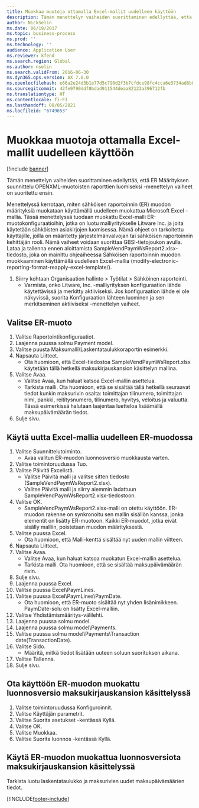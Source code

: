 ```yaml
---
title: Muokkaa muotoja ottamalla Excel-mallit uudelleen käyttöön
description: Tämän menettelyn vaiheiden suorittaminen edellyttää, että ER Määrityksen suunnittelu OPENXML-muotoisten raporttien luomiseksi -menettelyn vaiheet on suoritettu ensin.
author: NickSelin
ms.date: 06/19/2017
ms.topic: business-process
ms.prod: ''
ms.technology: ''
audience: Application User
ms.reviewer: kfend
ms.search.region: Global
ms.author: nselin
ms.search.validFrom: 2016-06-30
ms.dyn365.ops.version: AX 7.0.0
ms.openlocfilehash: e66a2e24d3b1e77d5c790d2f3b7cfdce98fc4cca6e3734ad8b87ac7714192853
ms.sourcegitcommit: 42fe9790ddf0bdad911544deaa82123a396712fb
ms.translationtype: HT
ms.contentlocale: fi-FI
ms.lasthandoff: 08/05/2021
ms.locfileid: "6749653"
---
```

# <a name="modify-formats-by-reapplying-excel-templates"></a>Muokkaa muotoja ottamalla Excel-mallit uudelleen käyttöön

[!include [banner](../../includes/banner.md)]

Tämän menettelyn vaiheiden suorittaminen edellyttää, että ER Määrityksen suunnittelu OPENXML-muotoisten raporttien luomiseksi -menettelyn vaiheet on suoritettu ensin.

Menettelyssä kerrotaan, miten sähköisen raportoinnin (ER) muodon määrityksiä muokataan käyttämällä uudelleen muokattua Microsoft Excel -mallia. Tässä menettelyssä tuodaan muokattu Excel-malli ER-muotokonfiguraatioihin, jotka on luotu malliyritykselle Litware Inc. ja joita käytetään sähköisten asiakirjojen luomisessa. Nämä ohjeet on tarkoitettu käyttäjille, joilla on määritetty järjestelmänvalvojan tai sähköisen raportoinnin kehittäjän rooli. Nämä vaiheet voidaan suorittaa GBSI-tietojoukon avulla. Lataa ja tallenna ennen aloittamista SampleVendPaymWsReport2.xlsx-tiedosto, joka on mainittu ohjeaiheessa Sähköisen raportoinnin muodon muokkaaminen käyttämällä uudelleen Excel-mallia (modify-electronic-reporting-format-reapply-excel-template/).

1. Siirry kohtaan Organisaation hallinto > Työtilat > Sähköinen raportointi.
    * Varmista, onko Litware, Inc. -malliyrityksen konfiguraation lähde käytettävissä ja merkitty aktiiviseksi. Jos konfiguraation lähde ei ole näkyvissä, suorita Konfiguraation lähteen luominen ja sen merkitseminen aktiiviseksi -menettelyn vaiheet.  

## <a name="select-the-er-format"></a>Valitse ER-muoto
1. Valitse Raportointikonfiguraatiot.
2. Laajenna puussa solmu Payment model.
3. Valitse puusta Maksumalli\Laskentataulukkoraportin esimerkki.
4. Napsauta Liitteet.
    * Ota huomioon, että Excel-tiedostoa SampleVendPaymWsReport.xlsx käytetään tällä hetkellä maksukirjauskansion käsittelyn mallina.   
5. Valitse Avaa.
    * Valitse Avaa, kun haluat katsoa Excel-mallin asettelua.  
    * Tarkista malli. Ota huomioon, että se sisältää tällä hetkellä seuraavat tiedot kunkin maksurivin osalta: toimittajan tilinumero, toimittajan nimi, pankki, reititysnumero, tilinumero, hyvitys, veloitus ja valuutta. Tässä esimerkissä halutaan laajentaa luetteloa lisäämällä maksupäivämäärän tiedot.   
6. Sulje sivu.

## <a name="reapply-a-new-excel-template-to-er-format"></a>Käytä uutta Excel-mallia uudelleen ER-muodossa
1. Valitse Suunnittelutoiminto.
    * Avaa valitun ER-muodon luonnosversio muokkausta varten.  
2. Valitse toimintoruudussa Tuo.
3. Valitse Päivitä Excelistä.
    * Valitse Päivitä malli ja valitse sitten tiedosto (SampleVendPaymWsReport2.xlsx).  
    * Valitse Päivitä malli ja siirry aiemmin ladattuun SampleVendPaymWsReport2.xlsx-tiedostoon.  
4. Valitse OK.
    * SampleVendPaymWsReport2.xlsx-malli on otettu käyttöön. ER-muodon rakenne on synkronoitu sen mallin sisällön kanssa, jonka elementit on lisätty ER-muotoon. Kaikki ER-muodot, jotka eivät sisälly malliin, poistetaan muodon määrityksestä.  
5. Valitse puussa Excel.
    * Ota huomioon, että Malli-kenttä sisältää nyt uuden mallin viitteen.   
6. Napsauta Liitteet.
7. Valitse Avaa.
    * Valitse Avaa, kun haluat katsoa muokatun Excel-mallin asettelua.  
    * Tarkista malli. Ota huomioon, että se sisältää maksupäivämäärän rivin.   
8. Sulje sivu.
9. Laajenna puussa Excel.
10. Valitse puussa Excel\PaymLines.
11. Valitse puussa Excel\PaymLines\PaymDate.
    * Ota huomioon, että ER-muoto sisältää nyt yhden lisänimikkeen. PaymDate-solu on lisätty Excel-malliin.  
12. Valitse Yhdistämismääritys-välilehti.
13. Laajenna puussa solmu model.
14. Laajenna puussa solmu model\Payments.
15. Valitse puussa solmu model\Payments\Transaction date(TransactionDate).
16. Valitse Sido.
    * Määritä, mitkä tiedot lisätään uuteen soluun suorituksen aikana.  
17. Valitse Tallenna.
18. Sulje sivu.

## <a name="enable-the-modified-draft-version-of-the-er-format-for-use-in-payment-journal-processing"></a>Ota käyttöön ER-muodon muokattu luonnosversio maksukirjauskansion käsittelyssä
1. Valitse toimintoruudussa Konfiguroinnit.
2. Valitse Käyttäjän parametrit.
3. Valitse Suorita asetukset -kentässä Kyllä.
4. Valitse OK.
5. Valitse Muokkaa.
6. Valitse Suorita luonnos -kentässä Kyllä.

## <a name="use-the-modified-draft-version-of-the-er-format-for-payment-journal-processing"></a>Käytä ER-muodon muokattua luonnosversiota maksukirjauskansion käsittelyssä

Tarkista luotu laskentataulukko ja maksurivien uudet maksupäivämäärien tiedot.  


[!INCLUDE[footer-include](../../../../includes/footer-banner.md)]